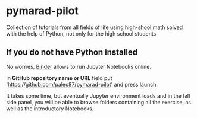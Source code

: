 # pymarad-pilot
Collection of tutorials from all fields of life using high-shool math solved with the help of Python, not only for the high school students.

## If you do not have Python installed
No worries, [Binder](https://mybinder.org/) allows to run Jupyter Notebooks online.

in **GitHub repository name or URL** field
put 'https://github.com/palec87/pymarad-pilot' and press launch.

It takes some time, but eventually Jupyter environment loads and in the left side panel, you will be able to browse folders containing all the exercise, as well as the introductory Notebooks.
